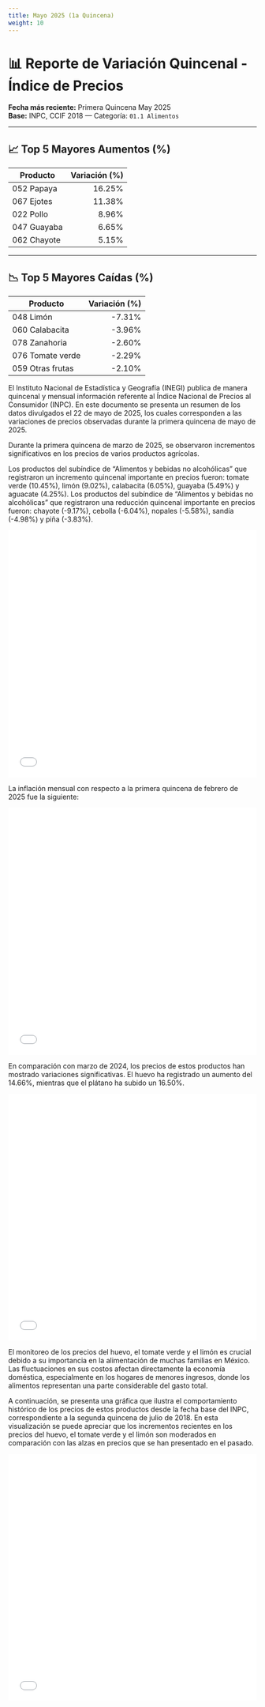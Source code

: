 ```yaml
---
title: Mayo 2025 (1a Quincena)
weight: 10
---
```



# 📊 Reporte de Variación Quincenal - Índice de Precios

**Fecha más reciente:** Primera Quincena May 2025  
**Base:** INPC, CCIF 2018 — Categoría: `01.1 Alimentos`

---

## 📈 Top 5 Mayores Aumentos (%)

| Producto | Variación (%) |
|----------|----------------:|
| 052 Papaya | 16.25% |
| 067 Ejotes | 11.38% |
| 022 Pollo | 8.96% |
| 047 Guayaba | 6.65% |
| 062 Chayote | 5.15% |

---

## 📉 Top 5 Mayores Caídas (%)

| Producto | Variación (%) |
|----------|----------------:|
| 048 Limón | -7.31% |
| 060 Calabacita | -3.96% |
| 078 Zanahoria | -2.60% |
| 076 Tomate verde | -2.29% |
| 059 Otras frutas | -2.10% |

El Instituto Nacional de Estadística y Geografía (INEGI) publica de manera quincenal y mensual información referente al Índice Nacional de Precios al Consumidor (INPC). En este documento se presenta un resumen de los datos divulgados el 22 de mayo de 2025, los cuales corresponden a las variaciones de precios observadas durante la primera quincena de mayo de 2025.

Durante la primera quincena de marzo de 2025, se observaron incrementos significativos en los precios de varios productos agrícolas.

Los productos del subíndice de “Alimentos y bebidas no alcohólicas” que registraron un incremento quincenal importante en precios fueron: tomate verde (10.45%), limón (9.02%), calabacita (6.05%), guayaba (5.49%) y aguacate (4.25%). Los productos del subíndice de “Alimentos y bebidas no alcohólicas” que registraron una reducción quincenal importante en precios fueron: chayote (-9.17%), cebolla (-6.04%), nopales (-5.58%), sandía (-4.98%) y piña (-3.83%). 

<iframe src="/treemap_inpc_quincenal_mar24.html" width="100%" height="500" style="border:none;"></iframe>

La inflación mensual con respecto a la primera quincena de febrero de 2025 fue la siguiente:

<iframe src="/treemap_inpc_mensual_mar24.html" width="100%" height="500" style="border:none;"></iframe>

En comparación con marzo de 2024, los precios de estos productos han mostrado variaciones significativas. El huevo ha registrado un aumento del 14.66%, mientras que el plátano ha subido un 16.50%. 

<iframe src="/treemap_inpc_anual_mar24.html" width="100%" height="500" style="border:none;"></iframe>

El monitoreo de los precios del huevo, el tomate verde y el limón es crucial debido a su importancia en la alimentación de muchas familias en México. Las fluctuaciones en sus costos afectan directamente la economía doméstica, especialmente en los hogares de menores ingresos, donde los alimentos representan una parte considerable del gasto total.

A continuación, se presenta una gráfica que ilustra el comportamiento histórico de los precios de estos productos desde la fecha base del INPC, correspondiente a la segunda quincena de julio de 2018. En esta visualización se puede apreciar que los incrementos recientes en los precios del huevo, el tomate verde y el limón son moderados en comparación con las alzas en precios que se han presentado en el pasado.

<iframe src="/linesmar_24_2025.html" width="100%" height="500" style="border:none;"></iframe>

